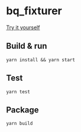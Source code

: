 # bq_fixturer

[Try it yourself](https://kayrnt.github.io/bq_fixturer/)

## Build & run
```
yarn install && yarn start
```

## Test

```
yarn test
```

## Package

```
yarn build
```
